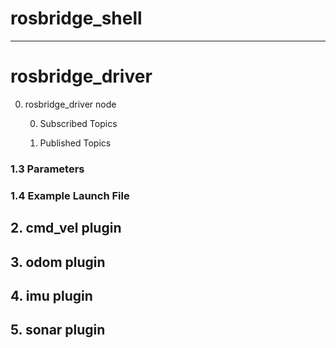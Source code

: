# rosbridge_shell

***

# rosbridge_driver

0. rosbridge_driver node

    0. Subscribed Topics

    0. Published Topics

### 1.3 Parameters

### 1.4 Example Launch File

## 2. cmd_vel plugin

## 3. odom plugin

## 4. imu plugin

## 5. sonar plugin
